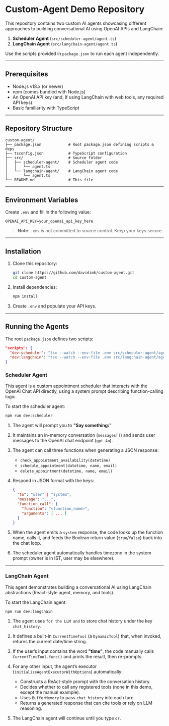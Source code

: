 # Custom-Agent Demo Repository

This repository contains two custom AI agents showcasing different approaches to building conversational AI using OpenAI APIs and LangChain:

1. **Scheduler Agent** (`src/scheduler-agent/agent.ts`)
2. **LangChain Agent** (`src/langchain-agent/agent.ts`)

Use the scripts provided in `package.json` to run each agent independently.

---

## Prerequisites

* Node.js v18.x (or newer)
* npm (comes bundled with Node.js)
* An OpenAI API key (and, if using LangChain with web tools, any required API keys)
* Basic familiarity with TypeScript

---

## Repository Structure

```
custom-agent/
├── package.json            # Root package.json defining scripts & deps
├── tsconfig.json           # TypeScript configuration
├── src/                    # Source folder
│   ├── scheduler-agent/    # Scheduler agent code
│   │   └── agent.ts
│   └── langchain-agent/    # LangChain agent code
│       └── agent.ts
└── README.md               # This file
```

---

## Environment Variables

Create `.env` and fill in the following value:

```
OPENAI_API_KEY=your_openai_api_key_here
```

> **Note**: `.env` is not committed to source control. Keep your keys secure.

---

## Installation

1. Clone this repository:

   ```bash
   git clone https://github.com/davidimk/custom-agent.git
   cd custom-agent
   ```

2. Install dependencies:

   ```bash
   npm install
   ```

3. Create `.env` and populate your API keys.

---

## Running the Agents

The root `package.json` defines two scripts:

```json
"scripts": {
  "dev:scheduler": "tsx --watch --env-file .env src/scheduler-agent/agent.ts",
  "dev:langchain": "tsx --watch --env-file .env src/langchain-agent/agent.ts"
}
```

### Scheduler Agent

This agent is a custom appointment scheduler that interacts with the OpenAI Chat API directly, using a system prompt describing function-calling logic.

To start the scheduler agent:

```bash
npm run dev:scheduler
```

1. The agent will prompt you to **"Say something:"**
2. It maintains an in-memory conversation (`messages[]`) and sends user messages to the OpenAI chat endpoint (`gpt-4o`).
3. The agent can call three functions when generating a JSON response:

   * `check_appointment_availability(datetime)`
   * `schedule_appointment(datetime, name, email)`
   * `delete_appointment(datetime, name, email)`
4. Respond in JSON format with the keys:

   ```json
   {  
     "to": "user" | "system",  
     "message": "...",  
     "function_call": {  
       "function": "<function_name>",  
       "arguments": [ ... ]  
     }  
   }
   ```
5. When the agent emits a `system` response, the code looks up the function name, calls it, and feeds the Boolean return value (`true`/`false`) back into the chat loop.
6. The scheduler agent automatically handles timezone in the system prompt (owner is in IST, user may be elsewhere).

---

### LangChain Agent

This agent demonstrates building a conversational AI using LangChain abstractions (React-style agent, memory, and tools).

To start the LangChain agent:

```bash
npm run dev:langchain
```

1. The agent uses `for the LLM and` to store chat history under the key `chat_history`.
2. It defines a built-in `CurrentTimeTool` (a `DynamicTool`) that, when invoked, returns the current date/time string.
3. If the user’s input contains the word **"time"**, the code manually calls `CurrentTimeTool.func()` and prints the result, then re-prompts.
4. For any other input, the agent’s executor (`initializeAgentExecutorWithOptions`) automatically:

   * Constructs a ReAct-style prompt with the conversation history.
   * Decides whether to call any registered tools (none in this demo, except the manual example).
   * Uses `BufferMemory` to pass `chat_history` into each turn.
   * Returns a generated response that can cite tools or rely on LLM reasoning.
5. The LangChain agent will continue until you type `or`.

